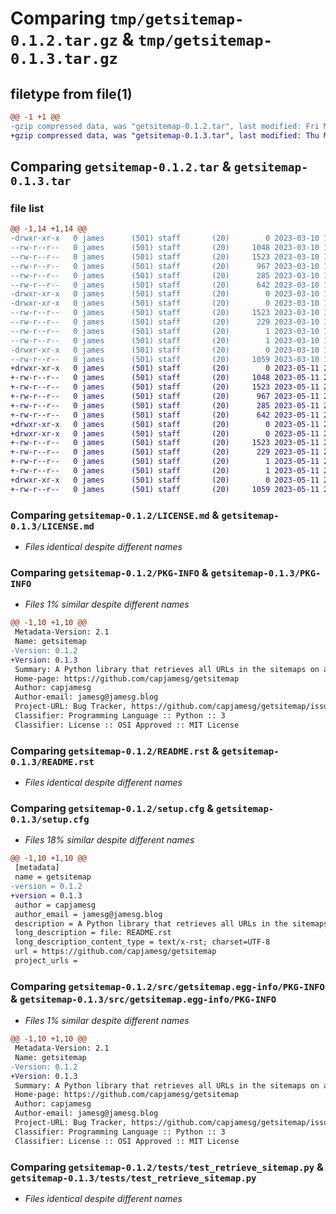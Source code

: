 # Comparing `tmp/getsitemap-0.1.2.tar.gz` & `tmp/getsitemap-0.1.3.tar.gz`

## filetype from file(1)

```diff
@@ -1 +1 @@
-gzip compressed data, was "getsitemap-0.1.2.tar", last modified: Fri Mar 10 13:07:26 2023, max compression
+gzip compressed data, was "getsitemap-0.1.3.tar", last modified: Thu May 11 21:40:40 2023, max compression
```

## Comparing `getsitemap-0.1.2.tar` & `getsitemap-0.1.3.tar`

### file list

```diff
@@ -1,14 +1,14 @@
-drwxr-xr-x   0 james      (501) staff       (20)        0 2023-03-10 13:07:26.917266 getsitemap-0.1.2/
--rw-r--r--   0 james      (501) staff       (20)     1048 2023-03-10 13:06:01.000000 getsitemap-0.1.2/LICENSE.md
--rw-r--r--   0 james      (501) staff       (20)     1523 2023-03-10 13:07:26.917333 getsitemap-0.1.2/PKG-INFO
--rw-r--r--   0 james      (501) staff       (20)      967 2023-03-10 13:06:01.000000 getsitemap-0.1.2/README.rst
--rw-r--r--   0 james      (501) staff       (20)      285 2023-03-10 13:06:01.000000 getsitemap-0.1.2/pyproject.toml
--rw-r--r--   0 james      (501) staff       (20)      642 2023-03-10 13:07:26.918016 getsitemap-0.1.2/setup.cfg
-drwxr-xr-x   0 james      (501) staff       (20)        0 2023-03-10 13:07:26.915890 getsitemap-0.1.2/src/
-drwxr-xr-x   0 james      (501) staff       (20)        0 2023-03-10 13:07:26.917056 getsitemap-0.1.2/src/getsitemap.egg-info/
--rw-r--r--   0 james      (501) staff       (20)     1523 2023-03-10 13:07:26.000000 getsitemap-0.1.2/src/getsitemap.egg-info/PKG-INFO
--rw-r--r--   0 james      (501) staff       (20)      229 2023-03-10 13:07:26.000000 getsitemap-0.1.2/src/getsitemap.egg-info/SOURCES.txt
--rw-r--r--   0 james      (501) staff       (20)        1 2023-03-10 13:07:26.000000 getsitemap-0.1.2/src/getsitemap.egg-info/dependency_links.txt
--rw-r--r--   0 james      (501) staff       (20)        1 2023-03-10 13:07:26.000000 getsitemap-0.1.2/src/getsitemap.egg-info/top_level.txt
-drwxr-xr-x   0 james      (501) staff       (20)        0 2023-03-10 13:07:26.917172 getsitemap-0.1.2/tests/
--rw-r--r--   0 james      (501) staff       (20)     1059 2023-03-10 13:06:01.000000 getsitemap-0.1.2/tests/test_retrieve_sitemap.py
+drwxr-xr-x   0 james      (501) staff       (20)        0 2023-05-11 21:40:40.277587 getsitemap-0.1.3/
+-rw-r--r--   0 james      (501) staff       (20)     1048 2023-05-11 21:19:35.000000 getsitemap-0.1.3/LICENSE.md
+-rw-r--r--   0 james      (501) staff       (20)     1523 2023-05-11 21:40:40.277648 getsitemap-0.1.3/PKG-INFO
+-rw-r--r--   0 james      (501) staff       (20)      967 2023-05-11 21:19:35.000000 getsitemap-0.1.3/README.rst
+-rw-r--r--   0 james      (501) staff       (20)      285 2023-05-11 21:19:35.000000 getsitemap-0.1.3/pyproject.toml
+-rw-r--r--   0 james      (501) staff       (20)      642 2023-05-11 21:40:40.277897 getsitemap-0.1.3/setup.cfg
+drwxr-xr-x   0 james      (501) staff       (20)        0 2023-05-11 21:40:40.275972 getsitemap-0.1.3/src/
+drwxr-xr-x   0 james      (501) staff       (20)        0 2023-05-11 21:40:40.277252 getsitemap-0.1.3/src/getsitemap.egg-info/
+-rw-r--r--   0 james      (501) staff       (20)     1523 2023-05-11 21:40:40.000000 getsitemap-0.1.3/src/getsitemap.egg-info/PKG-INFO
+-rw-r--r--   0 james      (501) staff       (20)      229 2023-05-11 21:40:40.000000 getsitemap-0.1.3/src/getsitemap.egg-info/SOURCES.txt
+-rw-r--r--   0 james      (501) staff       (20)        1 2023-05-11 21:40:40.000000 getsitemap-0.1.3/src/getsitemap.egg-info/dependency_links.txt
+-rw-r--r--   0 james      (501) staff       (20)        1 2023-05-11 21:40:40.000000 getsitemap-0.1.3/src/getsitemap.egg-info/top_level.txt
+drwxr-xr-x   0 james      (501) staff       (20)        0 2023-05-11 21:40:40.277378 getsitemap-0.1.3/tests/
+-rw-r--r--   0 james      (501) staff       (20)     1059 2023-05-11 21:19:35.000000 getsitemap-0.1.3/tests/test_retrieve_sitemap.py
```

### Comparing `getsitemap-0.1.2/LICENSE.md` & `getsitemap-0.1.3/LICENSE.md`

 * *Files identical despite different names*

### Comparing `getsitemap-0.1.2/PKG-INFO` & `getsitemap-0.1.3/PKG-INFO`

 * *Files 1% similar despite different names*

```diff
@@ -1,10 +1,10 @@
 Metadata-Version: 2.1
 Name: getsitemap
-Version: 0.1.2
+Version: 0.1.3
 Summary: A Python library that retrieves all URLs in the sitemaps on a website.
 Home-page: https://github.com/capjamesg/getsitemap
 Author: capjamesg
 Author-email: jamesg@jamesg.blog
 Project-URL: Bug Tracker, https://github.com/capjamesg/getsitemap/issues
 Classifier: Programming Language :: Python :: 3
 Classifier: License :: OSI Approved :: MIT License
```

### Comparing `getsitemap-0.1.2/README.rst` & `getsitemap-0.1.3/README.rst`

 * *Files identical despite different names*

### Comparing `getsitemap-0.1.2/setup.cfg` & `getsitemap-0.1.3/setup.cfg`

 * *Files 18% similar despite different names*

```diff
@@ -1,10 +1,10 @@
 [metadata]
 name = getsitemap
-version = 0.1.2
+version = 0.1.3
 author = capjamesg
 author_email = jamesg@jamesg.blog
 description = A Python library that retrieves all URLs in the sitemaps on a website.
 long_description = file: README.rst
 long_description_content_type = text/x-rst; charset=UTF-8
 url = https://github.com/capjamesg/getsitemap
 project_urls =
```

### Comparing `getsitemap-0.1.2/src/getsitemap.egg-info/PKG-INFO` & `getsitemap-0.1.3/src/getsitemap.egg-info/PKG-INFO`

 * *Files 1% similar despite different names*

```diff
@@ -1,10 +1,10 @@
 Metadata-Version: 2.1
 Name: getsitemap
-Version: 0.1.2
+Version: 0.1.3
 Summary: A Python library that retrieves all URLs in the sitemaps on a website.
 Home-page: https://github.com/capjamesg/getsitemap
 Author: capjamesg
 Author-email: jamesg@jamesg.blog
 Project-URL: Bug Tracker, https://github.com/capjamesg/getsitemap/issues
 Classifier: Programming Language :: Python :: 3
 Classifier: License :: OSI Approved :: MIT License
```

### Comparing `getsitemap-0.1.2/tests/test_retrieve_sitemap.py` & `getsitemap-0.1.3/tests/test_retrieve_sitemap.py`

 * *Files identical despite different names*

